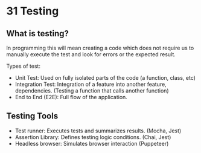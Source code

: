# 31 Testing

## What is testing?

In programming this will mean creating a code which does not require us to manually execute the test and look for errors or the expected result.

Types of test:
- Unit Test: Used on fully isolated parts of the code (a function, class, etc)
- Integration Test: Integration of a feature into another feature, dependencies. (Testing a function that calls another function)
- End to End (E2E): Full flow of the application.

## Testing Tools

- Test runner: Executes tests and summarizes results. (Mocha, Jest)
- Assertion Library: Defines testing logic conditions. (Chai, Jest)
- Headless browser: Simulates browser interaction (Puppeteer)